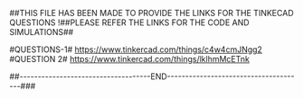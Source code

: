 ##THIS FILE HAS BEEN MADE TO PROVIDE THE  LINKS FOR THE TINKECAD QUESTIONS !##PLEASE REFER THE LINKS FOR THE CODE AND SIMULATIONS##

#QUESTIONS-1#
https://www.tinkercad.com/things/c4w4cmJNgg2  
#QUESTION 2#
https://www.tinkercad.com/things/lklhmMcETnk 

##------------------------------------END--------------------------------------###